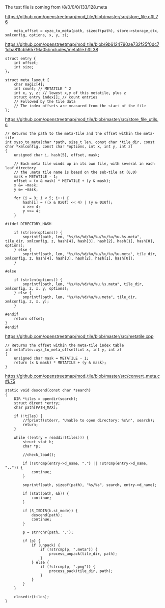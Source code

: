 The test file is coming from /8/0/0/0/133/128.meta

https://github.com/openstreetmap/mod_tile/blob/master/src/store_file.c#L76

```
	meta_offset = xyzo_to_meta(path, sizeof(path), store->storage_ctx, xmlconfig, options, x, y, z);
```

https://github.com/openstreetmap/mod_tile/blob/9b6124790ae732f25f0dc71cba81fcb565716a05/includes/metatile.h#L38
```
struct entry {
	int offset;
	int size;
};

struct meta_layout {
	char magic[4];
	int count; // METATILE ^ 2
	int x, y, z; // lowest x,y of this metatile, plus z
	struct entry index[]; // count entries
	// Followed by the tile data
	// The index offsets are measured from the start of the file
};
```

https://github.com/openstreetmap/mod_tile/blob/master/src/store_file_utils.c
```
// Returns the path to the meta-tile and the offset within the meta-tile
int xyzo_to_meta(char *path, size_t len, const char *tile_dir, const char *xmlconfig, const char *options, int x, int y, int z)
{
	unsigned char i, hash[5], offset, mask;

	// Each meta tile winds up in its own file, with several in each leaf directory
	// the .meta tile name is beasd on the sub-tile at (0,0)
	mask = METATILE - 1;
	offset = (x & mask) * METATILE + (y & mask);
	x &= ~mask;
	y &= ~mask;

	for (i = 0; i < 5; i++) {
		hash[i] = ((x & 0x0f) << 4) | (y & 0x0f);
		x >>= 4;
		y >>= 4;
	}

#ifdef DIRECTORY_HASH

	if (strlen(options)) {
		snprintf(path, len, "%s/%s/%d/%u/%u/%u/%u/%u.%s.meta", tile_dir, xmlconfig, z, hash[4], hash[3], hash[2], hash[1], hash[0], options);
	} else {
		snprintf(path, len, "%s/%s/%d/%u/%u/%u/%u/%u.meta", tile_dir, xmlconfig, z, hash[4], hash[3], hash[2], hash[1], hash[0]);
	}

#else

	if (strlen(options)) {
		snprintf(path, len, "%s/%s/%d/%u/%u.%s.meta", tile_dir, xmlconfig, z, x, y, options);
	} else {
		snprintf(path, len, "%s/%s/%d/%u/%u.meta", tile_dir, xmlconfig, z, x, y);
	}

#endif
	return offset;
}
#endif
```

https://github.com/openstreetmap/mod_tile/blob/master/src/metatile.cpp
```
// Returns the offset within the meta-tile index table
int metaTile::xyz_to_meta_offset(int x, int y, int z)
{
	unsigned char mask = METATILE - 1;
	return (x & mask) * METATILE + (y & mask);
}
```

https://github.com/openstreetmap/mod_tile/blob/master/src/convert_meta.c#L75
```
static void descend(const char *search)
{
	DIR *tiles = opendir(search);
	struct dirent *entry;
	char path[PATH_MAX];

	if (!tiles) {
		//fprintf(stderr, "Unable to open directory: %s\n", search);
		return;
	}

	while ((entry = readdir(tiles))) {
		struct stat b;
		char *p;

		//check_load();

		if (!strcmp(entry->d_name, ".") || !strcmp(entry->d_name, "..")) {
			continue;
		}

		snprintf(path, sizeof(path), "%s/%s", search, entry->d_name);

		if (stat(path, &b)) {
			continue;
		}

		if (S_ISDIR(b.st_mode)) {
			descend(path);
			continue;
		}

		p = strrchr(path, '.');

		if (p) {
			if (unpack) {
				if (!strcmp(p, ".meta")) {
					process_unpack(tile_dir, path);
				}
			} else {
				if (!strcmp(p, ".png")) {
					process_pack(tile_dir, path);
				}
			}
		}
	}

	closedir(tiles);
}
```